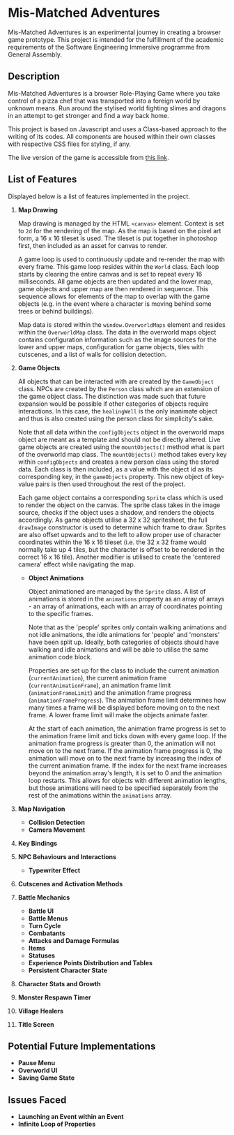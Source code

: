 # Mis-Matched Adventures

Mis-Matched Adventures is an experimental journey in creating a browser game prototype. This project is intended for the fulfillment of the academic requirements of the Software Engineering Immersive programme from General Assembly.

## Description

Mis-Matched Adventures is a browser Role-Playing Game where you take control of a pizza chef that was transported into a foreign world by unknown means. Run around the stylised world fighting slimes and dragons in an attempt to get stronger and find a way back home.

This project is based on Javascript and uses a Class-based approach to the writing of its codes. All components are housed within their own classes with respective CSS files for styling, if any.

The live version of the game is accessible from [this link](https://andrewtaiye.github.io/dev).

## List of Features

Displayed below is a list of features implemented in the project.

1. **Map Drawing**

   Map drawing is managed by the HTML `<canvas>` element. Context is set to `2d` for the rendering of the map. As the map is based on the pixel art form, a 16 x 16 tileset is used. The tileset is put together in photoshop first, then included as an asset for canvas to render.

   A game loop is used to continuously update and re-render the map with every frame. This game loop resides within the `World` class. Each loop starts by clearing the entire canvas and is set to repeat every 16 milliseconds. All game objects are then updated and the lower map, game objects and upper map are then rendered in sequence. This sequence allows for elements of the map to overlap with the game objects (e.g. in the event where a character is moving behind some trees or behind buildings).

   Map data is stored within the `window.OverworldMaps` element and resides within the `OverworldMap` class. The data in the overworld maps object contains configuration information such as the image sources for the lower and upper maps, configuration for game objects, tiles with cutscenes, and a list of walls for collision detection.

2. **Game Objects**

   All objects that can be interacted with are created by the `GameObject` class. NPCs are created by the `Person` class which are an extension of the game object class. The distinction was made such that future expansion would be possible if other categories of objects require interactions. In this case, the `healingWell` is the only inanimate object and thus is also created using the person class for simplicity's sake.

   Note that all data within the `configObjects` object in the overworld maps object are meant as a template and should not be directly altered. Live game objects are created using the `mountObjects()` method what is part of the overworld map class. The `mountObjects()` method takes every key within `configObjects` and creates a new person class using the stored data. Each class is then included, as a value with the object id as its corresponding key, in the `gameObjects` property. This new object of key-value pairs is then used throughout the rest of the project.

   Each game object contains a corresponding `Sprite` class which is used to render the object on the canvas. The sprite class takes in the image source, checks if the object uses a shadow, and renders the objects accordingly. As game objects utilise a 32 x 32 spritesheet, the full `drawImage` constructor is used to determine which frame to draw. Sprites are also offset upwards and to the left to allow proper use of character coordinates within the 16 x 16 tileset (i.e. the 32 x 32 frame would normally take up 4 tiles, but the character is offset to be rendered in the correct 16 x 16 tile). Another modifier is utilised to create the 'centered camera' effect while navigating the map.

   - **Object Animations**

     Object animationed are managed by the `Sprite` class. A list of animations is stored in the `animations` property as an array of arrays - an array of animations, each with an array of coordinates pointing to the specific frames.

     Note that as the 'people' sprites only contain walking animations and not idle animations, the idle animations for 'people' and 'monsters' have been split up. Ideally, both categories of objects should have walking and idle animations and will be able to utilise the same animation code block.

     Properties are set up for the class to include the current animation (`currentAnimation`), the current animation frame (`currentAnimationFrame`), an animation frame limit (`animationFrameLimit`) and the animation frame progress (`animationFrameProgress`). The animation frame limit determines how many times a frame will be displayed before moving on to the next frame. A lower frame limit will make the objects animate faster.

     At the start of each animation, the animation frame progress is set to the animation frame limit and ticks down with every game loop. If the animation frame progress is greater than 0, the animation will not move on to the next frame. If the animation frame progress is 0, the animation will move on to the next frame by increasing the index of the current animation frame. If the index for the next frame increases beyond the animation array's length, it is set to 0 and the animation loop restarts. This allows for objects with different animation lengths, but those animations will need to be specified separately from the rest of the animations within the `animations` array.

3. **Map Navigation**
   - **Collision Detection**
   - **Camera Movement**
4. **Key Bindings**
5. **NPC Behaviours and Interactions**
   - **Typewriter Effect**
6. **Cutscenes and Activation Methods**
7. **Battle Mechanics**
   - **Battle UI**
   - **Battle Menus**
   - **Turn Cycle**
   - **Combatants**
   - **Attacks and Damage Formulas**
   - **Items**
   - **Statuses**
   - **Experience Points Distribution and Tables**
   - **Persistent Character State**
8. **Character Stats and Growth**
9. **Monster Respawn Timer**
10. **Village Healers**
11. **Title Screen**

## Potential Future Implementations

- **Pause Menu**
- **Overworld UI**
- **Saving Game State**

## Issues Faced

- **Launching an Event within an Event**
- **Infinite Loop of Properties**
